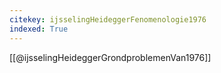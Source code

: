 ```yaml
---
citekey: ijsselingHeideggerFenomenologie1976
indexed: True
---
```

[[@ijsselingHeideggerGrondproblemenVan1976]]
